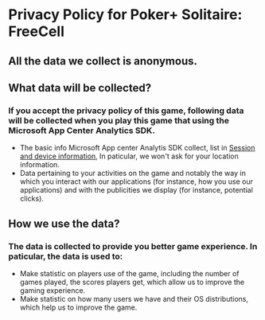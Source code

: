 # Privacy Policy for Poker+  Solitaire: FreeCell


## All the data we collect is anonymous.


## What data will be collected?
### If you accept the privacy policy of this game, following data will be collected when you play this game that using the Microsoft App Center Analytics SDK.
   + The basic info Microsoft App center Analytis SDK collect, list in [Session and device information](https://docs.microsoft.com/en-us/appcenter/sdk/analytics/macos#session-and-device-information), In paticular, we won't ask for your location information.
   + Data pertaining to your activities on the game and notably the way in which you interact with our applications (for instance, how you use our applications) and with the publicities we display (for instance, potential clicks).
    
    
## How we use the data?
### The data is collected to provide you better game experience. In paticular, the data is used to:
   + Make statistic on players use of the game, including the number of games played, the scores players get, which allow us to improve the gaming experience.
   + Make statistic on how many users we have and their OS distributions, which help us to improve the game.
